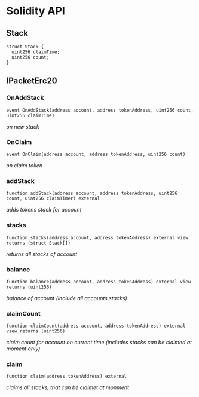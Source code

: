 # Solidity API

## Stack

```solidity
struct Stack {
  uint256 claimTime;
  uint256 count;
}
```

## IPacketErc20

### OnAddStack

```solidity
event OnAddStack(address account, address tokenAddress, uint256 count, uint256 claimTime)
```

_on new stack_

### OnClaim

```solidity
event OnClaim(address account, address tokenAddress, uint256 count)
```

_on claim token_

### addStack

```solidity
function addStack(address account, address tokenAddress, uint256 count, uint256 claimTimer) external
```

_adds tokens stack for account_

### stacks

```solidity
function stacks(address account, address tokenAddress) external view returns (struct Stack[])
```

_returns all stacks of account_

### balance

```solidity
function balance(address account, address tokenAddress) external view returns (uint256)
```

_balance of account (include all accounts stacks)_

### claimCount

```solidity
function claimCount(address account, address tokenAddress) external view returns (uint256)
```

_claim count for account on current time (includes stacks can be claimed at moment only)_

### claim

```solidity
function claim(address tokenAddress) external
```

_claims all stacks, that can be claimet at monment_

